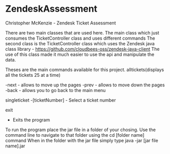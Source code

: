 # ZendeskAssessment

Christopher McKenzie - Zendesk Ticket Assessment

There are two main classes that are used here. The main class which just consumes the TicketController class and uses different commands
The second class is the TicketController class which uses the Zendesk java class library - https://github.com/cloudbees-oss/zendesk-java-client
The use of this class made it much easier to use the api and manipulate the data. 

Theses are the main commands available for this project.
alltickets(displays all the tickets 25 at a time)
  
  -next - allows to move up the pages
  -prev - allows to move down the pages
  -back - allows you to go back to the main menu

singleticket
  -[ticketNumber] - Select a ticket number 
 
exit
 - Exits the program
 
 
To run the program place the jar file in a folder of your chosing. 
Use the command line to navigate to that folder using the cd [folder name] command
When in the folder with the jar file simply type java -jar [jar file name].jar 
